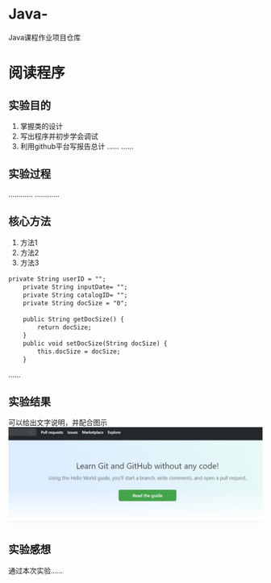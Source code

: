 # Java-
Java课程作业项目仓库

# 阅读程序

## 实验目的
1. 掌握类的设计
2. 写出程序并初步学会调试
3. 利用github平台写报告总计
……
……
  
## 实验过程
…………
…………
  
## 核心方法
1. 方法1
2. 方法2
3. 方法3
```
private String userID = "";
	private String inputDate= "";
	private String catalogID= "";
	private String docSize = "0";
	
	public String getDocSize() {
		return docSize;
	}
	public void setDocSize(String docSize) {
		this.docSize = docSize;
	}
```
……

## 实验结果

可以给出文字说明，并配合图示
![运行结果](https://github.com/seebeyond/Java-/blob/master/test.jpg)

## 实验感想
通过本次实验……
